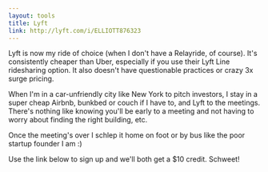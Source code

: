 ```yaml
---
layout: tools
title: Lyft
link: http://lyft.com/i/ELLIOTT876323
---
```


Lyft is now my ride of choice (when I don't have a Relayride, of course).  It's consistently cheaper than Uber, especially if you use their Lyft Line ridesharing option.  It also doesn't have questionable practices or crazy 3x surge pricing.

When I'm in a car-unfriendly city like New York to pitch investors, I stay in a super cheap Airbnb, bunkbed or couch if I have to, and Lyft to the meetings.  There's nothing like knowing you'll be early to a meeting and not having to worry about finding the right building, etc.

Once the meeting's over I schlep it home on foot or by bus like the poor startup founder I am :)

Use the link below to sign up and we'll both get a $10 credit.  Schweet!

